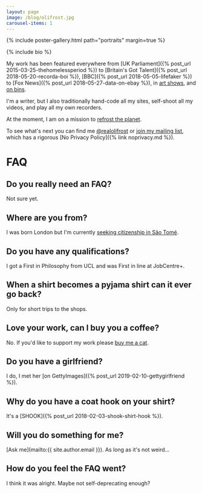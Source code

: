 ```yaml
---
layout: page
image: /blog/olifrost.jpg
carousel-items: 1
---
```


<style>
.owl-dots {
  display: none;
}
</style>

{% include poster-gallery.html path="portraits" margin=true %}

{% include bio %}

My work has been featured everywhere from [UK Parliament]({% post_url 2015-03-25-thehomelessperiod %}) to [Britain's Got Talent]({% post_url 2018-05-20-recorda-boi %}), [BBC]({% post_url 2018-05-05-lifefaker %}) to [Fox News]({% post_url 2018-05-27-data-on-ebay %}), in [art shows](/refer), and [on bins](/little-tips).

I'm a writer, but I also traditionally hand-code all my sites, self-shoot all my videos, and play all my own recorders.

At the moment, I am on a mission to [refrost the planet](/refrost).

To see what's next you can find me [@realolifrost](/s) or [join my mailing list](#footer), which has a rigorous [No Privacy Policy]({% link noprivacy.md %}).

# FAQ

## Do you really need an FAQ?
Not sure yet.

## Where are you from?
I was born London but I'm currently [seeking citizenship in São Tomé](/blog/sao-tome-citizen/).

## Do you have any qualifications?
I got a First in Philosophy from UCL and was First in line at JobCentre+.

## When a shirt becomes a pyjama shirt can it ever go back?
Only for short trips to the shops.

## Love your work, can I buy you a coffee?
No. If you'd like to support my work please [buy me a cat](/buymeacat).

## Do you have a girlfriend?
I do, I met her [on GettyImages]({% post_url 2019-02-10-gettygirlfriend %}).

## Why do you have a coat hook on your shirt?
It's a [SHOOK]({% post_url 2018-02-03-shook-shirt-hook %}).

## Will you do something for me?
[Ask me](mailto:{{ site.author.email }}). As long as it's not weird…

## How do you feel the FAQ went?
I think it was alright. Maybe not self-deprecating enough?

